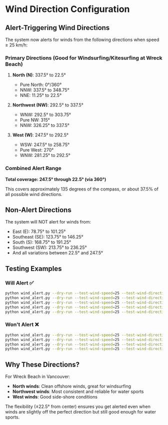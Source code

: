 # Wind Direction Configuration

## Alert-Triggering Wind Directions

The system now alerts for winds from the following directions when speed ≥ 25 km/h:

### Primary Directions (Good for Windsurfing/Kitesurfing at Wreck Beach)

1. **North (N)**: 337.5° to 22.5°
   - Pure North: 0°/360°
   - NNW: 337.5° to 348.75°
   - NNE: 11.25° to 22.5°

2. **Northwest (NW)**: 292.5° to 337.5°
   - WNW: 292.5° to 303.75°
   - Pure NW: 315°
   - NNW: 326.25° to 337.5°

3. **West (W)**: 247.5° to 292.5°
   - WSW: 247.5° to 258.75°
   - Pure West: 270°
   - WNW: 281.25° to 292.5°

### Combined Alert Range
**Total coverage: 247.5° through 22.5° (via 360°)**

This covers approximately 135 degrees of the compass, or about 37.5% of all possible wind directions.

## Non-Alert Directions

The system will NOT alert for winds from:
- East (E): 78.75° to 101.25°
- Southeast (SE): 123.75° to 146.25°
- South (S): 168.75° to 191.25°
- Southwest (SW): 213.75° to 236.25°
- And all variations between 22.5° and 247.5°

## Testing Examples

### Will Alert ✅
```bash
python wind_alert.py --dry-run --test-wind-speed=25 --test-wind-direction=0      # N
python wind_alert.py --dry-run --test-wind-speed=25 --test-wind-direction=270    # W
python wind_alert.py --dry-run --test-wind-speed=25 --test-wind-direction=315    # NW
python wind_alert.py --dry-run --test-wind-speed=25 --test-wind-direction=250    # WSW
python wind_alert.py --dry-run --test-wind-speed=25 --test-wind-direction=10     # N
```

### Won't Alert ❌
```bash
python wind_alert.py --dry-run --test-wind-speed=25 --test-wind-direction=90     # E
python wind_alert.py --dry-run --test-wind-speed=25 --test-wind-direction=180    # S
python wind_alert.py --dry-run --test-wind-speed=25 --test-wind-direction=135    # SE
python wind_alert.py --dry-run --test-wind-speed=25 --test-wind-direction=225    # SW
```

## Why These Directions?

For Wreck Beach in Vancouver:
- **North winds**: Clean offshore winds, great for windsurfing
- **Northwest winds**: Most consistent and reliable for water sports
- **West winds**: Good side-shore conditions

The flexibility (±22.5° from center) ensures you get alerted even when winds are slightly off the perfect direction but still good enough for water sports.